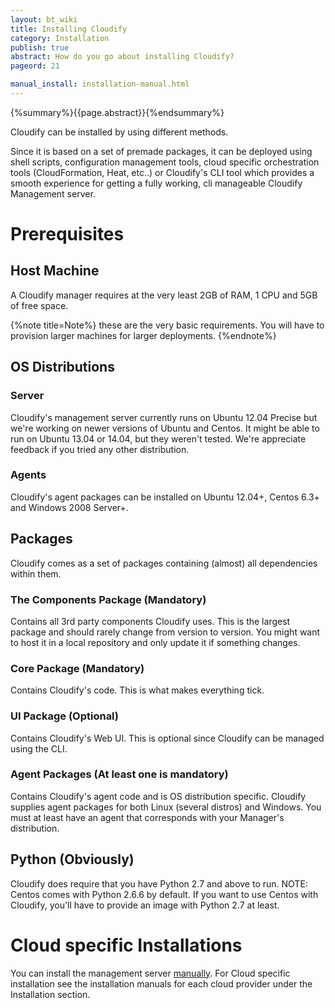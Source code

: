 ```yaml
---
layout: bt_wiki
title: Installing Cloudify
category: Installation
publish: true
abstract: How do you go about installing Cloudify?
pageord: 21

manual_install: installation-manual.html
---
```

{%summary%}{{page.abstract}}{%endsummary%}

Cloudify can be installed by using different methods.

Since it is based on a set of premade packages, it can be deployed using shell scripts, configuration management tools, cloud specific orchestration tools (CloudFormation, Heat, etc..) or Cloudify's CLI tool which provides a smooth experience for getting a fully working, cli manageable Cloudify Management server.

# Prerequisites

## Host Machine
A Cloudify manager requires at the very least 2GB of RAM, 1 CPU and 5GB of free space.

{%note title=Note%}
these are the very basic requirements. You will have to provision larger machines for larger deployments.
{%endnote%}

## OS Distributions

### Server
Cloudify's management server currently runs on Ubuntu 12.04 Precise but we're working on newer versions of Ubuntu and Centos.
It might be able to run on Ubuntu 13.04 or 14.04, but they weren't tested. We're appreciate feedback if you tried any other distribution.

### Agents
Cloudify's agent packages can be installed on Ubuntu 12.04+, Centos 6.3+ and Windows 2008 Server+.

## Packages
Cloudify comes as a set of packages containing (almost) all dependencies within them.

### The Components Package (Mandatory)
Contains all 3rd party components Cloudify uses.
This is the largest package and should rarely change from version to version.
You might want to host it in a local repository and only update it if something changes.

### Core Package (Mandatory)
Contains Cloudify's code.
This is what makes everything tick.

### UI Package (Optional)
Contains Cloudify's Web UI.
This is optional since Cloudify can be managed using the CLI.

### Agent Packages (At least one is mandatory)
Contains Cloudify's agent code and is OS distribution specific.
Cloudify supplies agent packages for both Linux (several distros) and Windows.
You must at least have an agent that corresponds with your Manager's distribution.

## Python (Obviously)
Cloudify does require that you have Python 2.7 and above to run.
NOTE: Centos comes with Python 2.6.6 by default. If you want to use Centos with Cloudify, you'll have to provide an image with Python 2.7 at least.


# Cloud specific Installations
You can install the management server [manually]({{page.manual_install}}).
For Cloud specific installation see the installation manuals for each cloud provider under the Installation section.